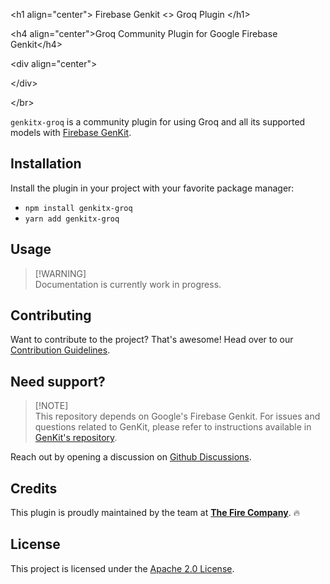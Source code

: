 &lt;h1 align="center"&gt; Firebase Genkit &lt;&gt; Groq Plugin &lt;/h1&gt;

&lt;h4 align="center"&gt;Groq Community Plugin for Google Firebase Genkit&lt;/h4&gt;

&lt;div align="center"&gt;

&lt;/div&gt;

&lt;/br&gt;

`genkitx-groq` is a community plugin for using Groq and all its supported models with [Firebase GenKit](https://github.com/firebase/genkit).

## Installation

Install the plugin in your project with your favorite package manager:

- `npm install genkitx-groq`
- `yarn add genkitx-groq`

## Usage

> \[!WARNING\]\
> Documentation is currently work in progress.

## Contributing

Want to contribute to the project? That's awesome! Head over to our [Contribution Guidelines](CONTRIBUTING.md).

## Need support?

> \[!NOTE\]\
> This repository depends on Google's Firebase Genkit. For issues and questions related to GenKit, please refer to instructions available in [GenKit's repository](https://github.com/firebase/genkit).

Reach out by opening a discussion on [Github Discussions](https://github.com/TheFireCo/genkitx-openai/discussions).

## Credits

This plugin is proudly maintained by the team at [**The Fire Company**](https://github.com/TheFireCo). 🔥

## License

This project is licensed under the [Apache 2.0 License](https://github.com/TheFireCo/genkitx-openai/blob/main/LICENSE).